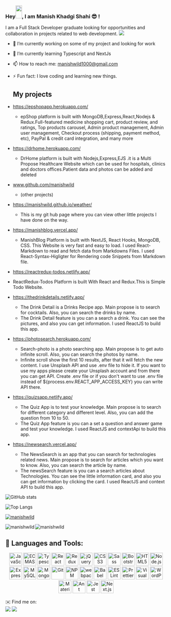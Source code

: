 ### Hey<img src="https://raw.githubusercontent.com/MartinHeinz/MartinHeinz/master/wave.gif" height="40px" width="20px">, I am Manish Khadgi Shahi 😎 ! 

I am a Full Stack Developer graduate looking for opportunities and collaboration in projects related to web development.
![](https://visitor-badge.laobi.icu/badge?page_id=manishwild)
- 🔭 I’m currently working on some of my project and looking for work
- 🌱 I’m currently learning Typescript and NextJs
- 📫 How to reach me: manishwild1000@gmail.com
- ⚡ Fun fact: I love coding and learning new things.

     ## My projects
- https://epshopapp.herokuapp.com/
  * epShop platform is built with MongoDB,Express,React,Nodejs & Redux.Full-featured medicine shopping cart, product review, and ratings, Top products carousel, Admin product management, Admin user management, Checkout process (shipping, payment method, etc), PayPal & credit card integration, and many more
- https://drhome.herokuapp.com/
  * DrHome platform is built with Nodejs,Express,EJS .it is a Multi Propose Healthcare Website which can be used for hospitals, clinics and doctors offices.Patient data and photos can be added and deleted
- www.github.com/manishwild
  * (other projects)
- https://manishwild.github.io/weather/
  * This is my git hub page where you can view other little projects I have done on the way.
- https://manishblog.vercel.app/
  - ManishBlog Platform is built with NextJS, React Hooks, MongoDB, CSS. This Website is very fast and easy to load. I used React-Markdown to read and fetch data from Markdowns Files. I used React-Syntax-Higligter for Rendering code Snippets from Markdown file.
  
  
- https://reactredux-todos.netlify.app/
- ReactRedux-Todos Platform is built With React and Redux.This is Simple Todo Website.

- https://thedrinkdetails.netlify.app/
  - The Drink Detail is a Drinks Recipe app. Main propose is to search for cocktails. Also, you can search the drinks by name.
  - The Drink Detail feature is you can a search a drink. You can see the pictures, and also you can get information. I used ReactJS to build this app.

- https://photosearch.herokuapp.com/
  - Search-photo is a photo searching app. Main propose is to get auto infinite scroll. Also, you can search the photos by name.
  - Infinite scroll show the first 10 results, after that it will fetch the new content.
  I use Unsplash API and use .env file to hide it. If you want to use my apps please create your Unsplash account and from there you can get API. Create .env file or     if you don't want to use .env file instead of ${process.env.REACT_APP_ACCESS_KEY} you can write API there.
  
  
- https://quizsapp.netlify.app/
  - The Quiz App is to test your knowledge. Main propose is to search for different category and different level. Also, you can add the question from 10 to 50.
  - The Quiz App feature is you can a set a question and answer game and test your knowledge. I used ReactJS and contextApi to build this app.

- https://newsearch.vercel.app/
  - The NewsSearch is an app that you can search for technologies related news. Main propose is to search for articles which you want to know. Also, you can search the article by name.
  - The newsSearch feature is you can a search articles about Technologies. You can see the little information card, and also you can get information by clicking the card. I used ReactJS and context API to build this app.

![GitHub stats](https://github-readme-stats.vercel.app/api?username=manishwild&show_icons=true&theme=tokyonight)

![Top Langs](https://github-readme-stats.vercel.app/api/top-langs/?username=manishwild&theme=tokyonight)

<p align="left"> <a href="https://github.com/ryo-ma/github-profile-trophy"><img src="https://github-profile-trophy.vercel.app/?username=manishwild" alt="manishwild" /></a> </p>
<p><img align="left" src="https://github-readme-stats.vercel.app/api/top-langs?username=manishwild&show_icons=true&locale=en&layout=compact" alt="manishwild" /></p>



<p><img align="center" src="https://github-readme-streak-stats.herokuapp.com/?user=manishwild&" alt="manishwild" /></p>

## 🧰 Languages and Tools:
<p align="center">
<a href="https://developer.mozilla.org/en-US/docs/Web/JavaScript" title="JavaScript"><img src="https://github.com/tomchen/stack-icons/blob/master/logos/javascript.svg" alt="JavaScript" width="40px" height="40px"></a>
<a href="https://tc39.es/ecma262/" title="ECMAScript 6"><img src="https://github.com/tomchen/stack-icons/blob/master/logos/es6.svg" alt="ECMAScript 6" width="40px" height="40px"></a>
<a href="https://www.typescriptlang.org/" title="Typescript"><img src="https://github.com/tomchen/stack-icons/blob/master/logos/typescript-icon.svg" alt="Typescript" width="40px" height="40px"></a>  
<a href="https://reactjs.org/" title="React"><img src="https://github.com/tomchen/stack-icons/blob/master/logos/react.svg" alt="React" width="40px" height="40px"></a>
<a href="https://redux.js.org/" title="Redux"><img src="https://github.com/tomchen/stack-icons/blob/master/logos/redux.svg" alt="Redux" width="40px" height="40px"></a>
<a href="https://jquery.com/" title="jQuery"><img src="https://github.com/tomchen/stack-icons/blob/master/logos/jquery-icon.svg" alt="jQuery" width="40px" height="40px"></a>
<a href="https://www.w3.org/TR/CSS/" title="CSS3"><img src="https://github.com/tomchen/stack-icons/blob/master/logos/css-3.svg" alt="CSS3" width="40px" height="40px"></a>
<a href="https://sass-lang.com/" title="Sass"><img src="https://github.com/tomchen/stack-icons/blob/master/logos/sass.svg" alt="Sass" width="40px" height="40px"></a>
<a href="https://getbootstrap.com/" title="Bootstrap"><img src="https://github.com/tomchen/stack-icons/blob/master/logos/bootstrap.svg" alt="Bootstrap" width="40px" height="40px"></a>
<a href="https://www.w3.org/TR/html5/" title="HTML5"><img src="https://github.com/tomchen/stack-icons/blob/master/logos/html-5.svg" alt="HTML5" width="40px" height="40px"></a>
<a href="https://nodejs.org/" title="Node.js"><img src="https://github.com/tomchen/stack-icons/blob/master/logos/nodejs-icon.svg" alt="Node.js" width="40px" height="40px"></a>
<a href="https://expressjs.com/" title="Express"><img src="https://github.com/tomchen/stack-icons/blob/master/logos/express.svg" alt="Express" width="40px" height="40px"></a>
<a href="https://dev.mysql.com/" title="MySQL"><img src="https://github.com/tomchen/stack-icons/blob/master/logos/mysql.svg" alt="MySQL" width="40px" height="40px"></a>
<a href="https://www.mongodb.org/" title="MongoDB"><img src="https://github.com/tomchen/stack-icons/blob/master/logos/mongodb-icon.svg" alt="MongoDB" width="40px" height="40px"></a>
<a href="https://git-scm.com/" title="Git"><img src="https://github.com/tomchen/stack-icons/blob/master/logos/git-icon.svg" alt="Git" width="40px" height="40px"></a>
<a href="https://www.npmjs.com/" title="NPM"><img src="https://github.com/tomchen/stack-icons/blob/master/logos/npm.svg" alt="NPM" width="40px" height="40px"></a>
<a href="https://webpack.js.org/" title="webpack"><img src="https://github.com/tomchen/stack-icons/blob/master/logos/webpack.svg" alt="webpack" width="40px" height="40px"></a>
<a href="https://babeljs.io/" title="Babel"><img src="https://github.com/tomchen/stack-icons/blob/master/logos/babel.svg" alt="Babel" width="40px" height="40px"></a>
<a href="https://eslint.org/" title="ESLint"><img src="https://github.com/tomchen/stack-icons/blob/master/logos/eslint.svg" alt="ESLint" width="40px" height="40px"></a>
<a href="https://prettier.io/" title="Prettier"><img src="https://github.com/tomchen/stack-icons/blob/master/logos/prettier.svg" alt="Prettier" width="40px" height="40px"></a>
<a href="https://code.visualstudio.com/" title="Visual Studio Code"><img src="https://github.com/tomchen/stack-icons/blob/master/logos/visual-studio-code.svg" alt="Visual Studio Code" width="40px" height="40px"></a>
<a href="https://wordpress.org/" title="WordPress"><img src="https://github.com/tomchen/stack-icons/blob/master/logos/wordpress-icon.svg" alt="WordPress" width="40px" height="40px"></a>
<a href="https://material-ui.com/" title="Material UI"><img src="https://github.com/tomchen/stack-icons/blob/master/logos/material-ui.svg" alt="Material UI" width="40px" height="40px"></a>
<a href="https://ant.design/" title="Ant Design"><img src="https://github.com/tomchen/stack-icons/blob/master/logos/ant-design.svg" alt="Ant Design" width="40px" height="40px"></a>
<a href="https://jestjs.io/" title="Jest"><img src="https://github.com/tomchen/stack-icons/blob/master/logos/jest.svg" alt="Jest" width="40px" height="40px"></a> 
<a href="https://zeit.co/next" title="Next.js"><img src="https://github.com/tomchen/stack-icons/blob/master/logos/nextjs.svg" alt="Next.js" width="40px" height="40px"></a> 
</p>

✉️ Find me on:
<br/>
[<img src="https://img.shields.io/badge/Xing-%231DA1F2.svg?&style=for-the-badge&logo=Xing&logoColor=Green" />](https://www.xing.com/profile/Manish_Khadgishahi/cv)   [<img src="https://img.shields.io/badge/linkedin-%230077B5.svg?&style=for-the-badge&logo=linkedin&logoColor=white" />](https://www.linkedin.com/in/manishwild/)
<!--
**manishwild/manishwild** is a ✨ _special_ ✨ repository because its `README.md` (this file) appears on your GitHub profile.

